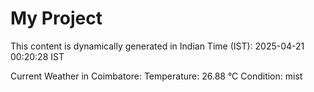 # My Project

This content is dynamically generated in Indian Time (IST): 2025-04-21 00:20:28 IST


Current Weather in Coimbatore:
Temperature: 26.88 °C
Condition: mist
